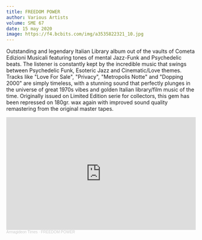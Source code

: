 ```yaml
---
title: FREEDOM POWER
author: Various Artists
volume: SME 67
date: 15 may 2020
image: https://f4.bcbits.com/img/a3535822321_10.jpg
---
```

Outstanding and legendary Italian Library album out of the vaults of Cometa Edizioni Musicali featuring tones of mental Jazz-Funk and Psychedelic beats. The listener is constantly kept by the incredible music that swings between Psychedelic Funk, Esoteric Jazz and Cinematic/Love themes. Tracks like "Love For Sale", "Privacy", "Metropolis Notte" and "Dopping 2000" are simply timeless, with a stunning sound that perfectly plunges in the universe of great 1970s vibes and golden Italian library/film music of the time. Originally issued on Limited Edition serie for collectors, this gem has been repressed on 180gr. wax again with improved sound quality remastering from the original master tapes.





<iframe width="100%" height="300" scrolling="no" frameborder="no" allow="autoplay" src="https://w.soundcloud.com/player/?url=https%3A//api.soundcloud.com/playlists/1021826683&color=%23ff5500&auto_play=false&hide_related=false&show_comments=false&show_user=false&show_reposts=false&show_teaser=false&visual=true"></iframe><div style="font-size: 10px; color: #cccccc;line-break: anywhere;word-break: normal;overflow: hidden;white-space: nowrap;text-overflow: ellipsis; font-family: Interstate,Lucida Grande,Lucida Sans Unicode,Lucida Sans,Garuda,Verdana,Tahoma,sans-serif;font-weight: 100;"><a href="https://soundcloud.com/armagideon-times" title="Armagideon Times" target="_blank" style="color: #cccccc; text-decoration: none;">Armagideon Times</a> · <a href="https://soundcloud.com/armagideon-times/sets/freedom-power" title="FREEDOM POWER" target="_blank" style="color: #cccccc; text-decoration: none;">FREEDOM POWER</a></div>
